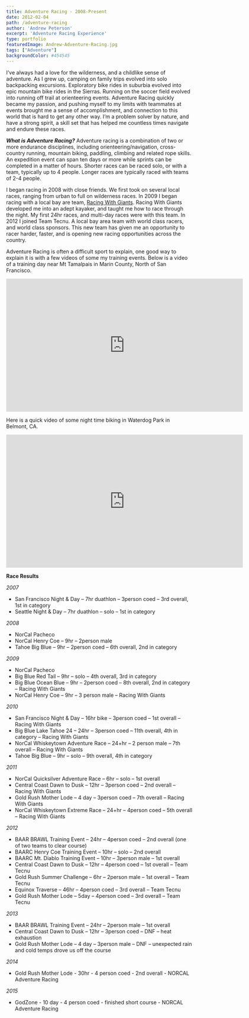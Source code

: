 ```yaml
---
title: Adventure Racing - 2008-Present
date: 2012-02-04
path: /adventure-racing
author: 'Andrew Peterson'
excerpt: 'Adventure Racing Experience'
type: portfolio
featuredImage: Andrew-Adventure-Racing.jpg
tags: ["Adventure"]
backgroundColor: #454545
---
```

I’ve always had a love for the wilderness, and a childlike sense of adventure. As I grew up, camping on family trips evolved into solo backpacking excursions. Exploratory bike rides in suburbia evolved into epic mountain bike rides in the Sierras. Running on the soccer field evolved into running off trail at orienteering events. Adventure Racing quickly became my passion, and pushing myself to my limits with teammates at events brought me a sense of accomplishment, and connection to this world that is hard to get any other way. I’m a problem solver by nature, and have a strong spirit, a skill set that has helped me countless times navigate and endure these races.

***What is Adventure Racing?*** Adventure racing is a combination of two or more endurance disciplines, including orienteering/navigation, cross-country running, mountain biking, paddling, climbing and related rope skills. An expedition event can span ten days or more while sprints can be completed in a matter of hours. Shorter races can be raced solo, or with a team, typically up to 4 people. Longer races are typically raced with teams of 2-4 people.

I began racing in 2008 with close friends. We first took on several local races, ranging from urban to full on wilderness races. In 2009 I began racing with a local bay are team, [Racing With Giants](http://www.racingwithgiants.com/ "Racing With Giants"). Racing With Giants developed me into an adept kayaker, and taught me how to race through the night. My first 24hr races, and multi-day races were with this team. In 2012 I joined Team Tecnu. A local bay area team with world class racers, and world class sponsors. This new team has given me an opportunity to racer harder, faster, and is opening new racing opportunities across the country.

Adventure Racing is often a difficult sport to explain, one good way to explain it is with a few videos of some my training events. Below is a video of a training day near Mt Tamalpais in Marin County, North of San Francisco.

<iframe frameborder="0" height="360" src="http://player.vimeo.com/video/19051908?title=0&byline=0&portrait=0&autoplay=1" width="640"></iframe>

Here is a quick video of some night time biking in Waterdog Park in Belmont, CA.

<iframe frameborder="0" height="360" src="http://player.vimeo.com/video/19052484?title=0&byline=0&portrait=0&autoplay=1" width="640"></iframe>

**Race Results**

*2007*

- San Francisco Night &amp; Day – 7hr duathlon – 3person coed – 3rd overall, 1st in category
- Seattle Night &amp; Day – 7hr duathlon – solo – 1st in category

*2008*

- NorCal Pacheco
- NorCal Henry Coe – 9hr – 2person male
- Tahoe Big Blue – 9hr – 2person coed – 6th overall, 2nd in category

*2009*

- NorCal Pacheco
- Big Blue Red Tail – 9hr – solo – 4th overall, 3rd in category
- Big Blue Ocean Blue – 9hr – 2person coed – 8th overall, 2nd in category – Racing With Giants
- NorCal Henry Coe – 9hr – 3 person male – Racing With Giants

*2010*

- San Francisco Night &amp; Day – 16hr bike – 3person coed – 1st overall – Racing With Giants
- Big Blue Lake Tahoe 24 – 24hr – 3person coed – 11th overall, 4th in category – Racing With Giants
- NorCal Whiskeytown Adventure Race – 24+hr – 2 person male – 7th overall – Racing With Giants
- Tahoe Big Blue – 9hr – solo – 9th overall, 4th in category

*2011*

- NorCal Quicksilver Adventure Race – 6hr – solo – 1st overall
- Central Coast Dawn to Dusk – 12hr – 3person coed – 2nd overall – Racing With Giants
- Gold Rush Mother Lode – 4 day – 3person coed – 7th overall – Racing With Giants
- NorCal Whiskeytown Extreme Race – 24+hr – 4person coed – 5th overall – Racing With Giants

*2012*

- BAAR BRAWL Training Event – 24hr – 4person coed – 2nd overall (one of two teams to clear course)
- BAARC Henry Coe Training Event – 10hr – solo – 2nd overall
- BAARC Mt. Diablo Training Event – 10hr – 3person male – 1st overall
- Central Coast Dawn to Dusk – 12hr – 4person coed – 1st overall – Team Tecnu
- Gold Rush Summer Challenge – 6hr – 2person male – 1st overall – Team Tecnu
- Equinox Traverse – 46hr – 4person coed – 3rd overall – Team Tecnu
- Gold Rush Mother Lode – 5day – 4person coed – 3rd overall – Team Tecnu

*2013*

- BAAR BRAWL Training Event – 24hr – 2person male – 1st overall
- Central Coast Dawn to Dusk – 12hr – 3person coed – DNF – heat exhaustion
- Gold Rush Mother Lode – 4 day – 3person male – DNF – unexpected rain and cold temps drove us off the course

*2014*

- Gold Rush Mother Lode - 30hr - 4 person coed - 2nd overall - NORCAL Adventure Racing

*2015*

- GodZone - 10 day - 4 person coed - finished short course - NORCAL Adventure Racing
